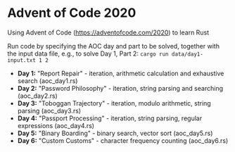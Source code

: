 # Advent of Code 2020

Using Advent of Code (https://adventofcode.com/2020) to learn Rust

Run code by specifying the AOC day and part to be solved, together with the input data file, e.g., to solve Day 1, Part 2:
`cargo run data/day1-input.txt 1 2`

 * **Day 1:** "Report Repair" - iteration, arithmetic calculation and exhaustive search (aoc_day1.rs)
 * **Day 2:** "Password Philosophy" - iteration, string parsing and searching (aoc_day2.rs)
 * **Day 3:** "Toboggan Trajectory" - iteration, modulo arithmetic, string parsing (aoc_day3.rs)
 * **Day 4:** "Passport Processing" - iteration, string parsing, regular expressions (aoc_day4.rs)
 * **Day 5:** "Binary Boarding" - binary search, vector sort (aoc_day5.rs)
 * **Day 6:** "Custom Customs" - character frequency counting (aoc_day6.rs)